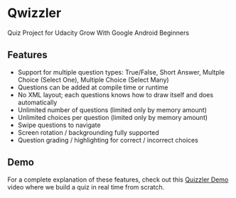 # Qwizzler
Quiz Project for Udacity Grow With Google Android Beginners

## Features
- Support for multiple question types: True/False, Short Answer, Multple Choice (Select One), Multiple Choice (Select Many)
- Questions can be added at compile time or runtime
- No XML layout; each questions knows how to draw itself and does automatically
- Unlimited number of questions (limited only by memory amount)
- Unlimited choices per question (limited only by memory amount)
- Swipe questions to navigate
- Screen rotation / backgrounding fully supported
- Question grading / highlighting for correct / incorrect choices

## Demo
For a complete explanation of these features, check out this [Quizzler Demo](https://www.youtube.com/watch?v=Kj6HjhOnIA0) video where we build a quiz in real time from scratch.
